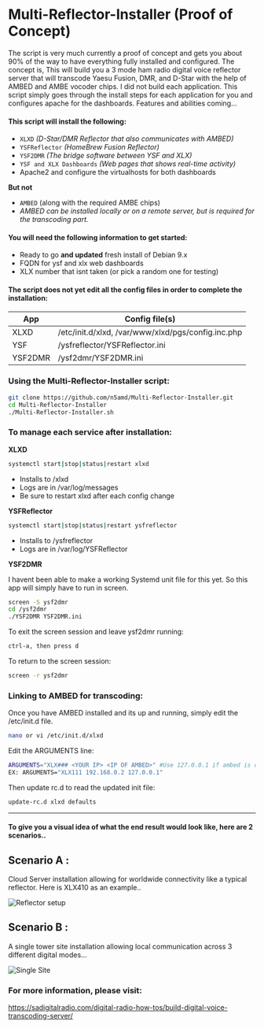 # Multi-Reflector-Installer (Proof of Concept)
The script is very much currently a proof of concept and gets you about 90% of the way to have everything fully installed and configured. The concept is, This will build you a 3 mode ham radio digital voice reflector server that will transcode Yaesu Fusion, DMR, and D-Star with the help of AMBED and AMBE vocoder chips. I did not build each application. This script simply goes through the install steps for each application for you and configures apache for the dashboards. Features and abilities coming...

#### This script will install the following:
  - `XLXD` *(D-Star/DMR Reflector that also communicates with AMBED)*
  - `YSFReflector` *(HomeBrew Fusion Reflector)*
  - `YSF2DMR` *(The bridge software between YSF and XLX)*
  - `YSF and XLX Dashboards` *(Web pages that shows real-time activity)*
  - Apache2 and configure the virtualhosts for both dashboards
  
  **But not**
 - `AMBED` (along with the required AMBE chips)
 - *AMBED can be installed locally or on a remote server, but is required for the transcoding part.* 
  
#### You will need the following information to get started:
 - Ready to go **and updated** fresh install of Debian 9.x
 - FQDN for ysf and xlx web dashboards
 - XLX number that isnt taken (or pick a random one for testing)


#### The script does not yet edit all the config files in order to complete the installation:
| App | Config file(s) |
| ------ | ------ |
| XLXD | /etc/init.d/xlxd, /var/www/xlxd/pgs/config.inc.php |
| YSF | /ysfreflector/YSFReflector.ini |
| YSF2DMR | /ysf2dmr/YSF2DMR.ini |

### Using the Multi-Reflector-Installer script:
```sh
git clone https://github.com/n5amd/Multi-Reflector-Installer.git
cd Multi-Reflector-Installer
./Multi-Reflector-Installer.sh
```

### To manage each service after installation:
 **XLXD** 
 ```sh
 systemctl start|stop|status|restart xlxd
 ```
  - Installs to /xlxd
  - Logs are in /var/log/messages
  - Be sure to restart xlxd after each config change

 
 **YSFReflector**
  ```sh
 systemctl start|stop|status|restart ysfreflector
 ```
  - Installs to /ysfreflector
  - Logs are in /var/log/YSFReflector
 
 **YSF2DMR**
 
 I havent been able to make a working Systemd unit file for this yet. So this app will simply have to run in screen.
 ```sh
 screen -S ysf2dmr
 cd /ysf2dmr
 ./YSF2DMR YSF2DMR.ini
 ```
 
  To exit the screen session and leave ysf2dmr running:
  ```sh
  ctrl-a, then press d
  ```
To return to the screen session:
```sh
screen -r ysf2dmr
```
 
 ### Linking to AMBED for transcoding:
 Once you have AMBED installed and its up and running, simply edit the /etc/init.d file.
 ```sh
 nano or vi /etc/init.d/xlxd
 ```
 Edit the ARGUMENTS line:
 ```sh
 ARGUMENTS="XLX### <YOUR IP> <IP OF AMBED>" #Use 127.0.0.1 if ambed is on the same computer as XLXD
 EX: ARGUMENTS="XLX111 192.168.0.2 127.0.0.1"
 ```
 Then update rc.d to read the updated init file:
 ```sh
 update-rc.d xlxd defaults
 ```
 --------------------
  
#### To give you a visual idea of what the end result would look like, here are 2 scenarios..

## Scenario A :
Cloud Server installation allowing for worldwide connectivity like a typical reflector. Here is XLX410 as an example..

![Reflector setup](https://sadigitalradio.com/wp-content/uploads/2018/11/Local-XLX-Network.jpg)

## Scenario B :
A single tower site installation allowing local communication across 3 different digital modes…

![Single Site](https://sadigitalradio.com/wp-content/uploads/2018/11/Single-repeater-site.png)

### For more information, please visit:
https://sadigitalradio.com/digital-radio-how-tos/build-digital-voice-transcoding-server/
